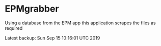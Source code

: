 # EPMgrabber
Using a database from the EPM app this application scrapes the files as required


Latest backup: Sun Sep 15 10:16:01 UTC 2019
